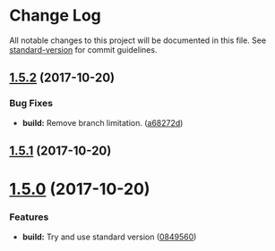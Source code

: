 # Change Log

All notable changes to this project will be documented in this file. See [standard-version](https://github.com/conventional-changelog/standard-version) for commit guidelines.

<a name="1.5.2"></a>
## [1.5.2](https://github.com/justmiller/ts-lens/compare/v1.5.1...v1.5.2) (2017-10-20)


### Bug Fixes

* **build:** Remove branch limitation. ([a68272d](https://github.com/justmiller/ts-lens/commit/a68272d))



<a name="1.5.1"></a>
## [1.5.1](https://github.com/justmiller/ts-lens/compare/v1.5.0...v1.5.1) (2017-10-20)



<a name="1.5.0"></a>
# [1.5.0](https://github.com/justmiller/ts-lens/compare/v1.4.0...v1.5.0) (2017-10-20)


### Features

* **build:** Try and use standard version ([0849560](https://github.com/justmiller/ts-lens/commit/0849560))
